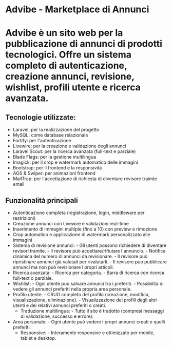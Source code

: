 # Advibe - Marketplace di Annunci

# Advibe è un sito web per la pubblicazione di annunci di prodotti tecnologici. Offre un sistema completo di autenticazione, creazione annunci, revisione, wishlist, profili utente e ricerca avanzata.
## Tecnologie utilizzate:
- Laravel: per la realizzazione del progetto
- MySQL: come database relazionale
- Fortify: per l'autenticazione
- Livewire: per la creazione e validazione degli annunci
- Laravel Scout: per la ricerca avanzata (full-text e parziale)
- Blade Flags: per la gestione multilingua
- Imagick: per il crop e watermark automatico delle immagini
- Bootstrap: per il frontend e la responsività
- AOS & Swiper: per animazioni frontend
- MailTrap: per l'accettazione di richiesta di diventare revisore traimte email

## Funzionalità principali
- Autenticazione completa (registrazione, login, middleware per restrizioni)
- Creazione annunci con Livewire e validazioni real-time
- Inserimento di immagini multiple (fino a 10) con preview e rimozione
- Crop automatico e applicazione di watermark personalizzato alle immagini
- Sistema di revisione annunci:
        - Gli utenti possono richiedere di diventare revisori tramite.
        - Il revisore può accettare/rifiutare l'annuncio.
        - Notifica dinamica del numero di annunci da revisionare.
        - Il revisore può ripristinare annunci già valutati per rivalutarli.
        - Il revisore puo pubblicare annunci ma non può revisionare i propri articoli.
- Ricerca avanzata:
        - Ricerca per categoria.
        - Barra di ricerca con ricerca full-text o parziale.
- Wishlist:
        - Ogni utente può salvare annunci tra i preferiti.
        - Possibilità di vedere gli annunci preferiti nella propria area personale.
- Profilo utente:
        - CRUD completo del profilo (creazione, modifica, visualizzazione, eliminazione).
        - Visualizzazione dei profili degli altri utenti e dei relativi annunci preferiti o creati.
  - Traduzione multilingua:
        - Tutto il sito è tradotto (compresi messaggi di validazione, successo e errore).
- Area personale:
        - Ogni utente può vedere i propri annunci creati e quelli preferiti.
  - Responsive:
        - Interamente responsive e ottimizzato per mobile, tablet e desktop.
